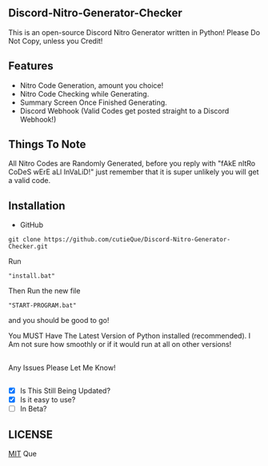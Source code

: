## Discord-Nitro-Generator-Checker
This is an open-source Discord Nitro Generator written in Python! Please Do Not Copy, unless you Credit!
## Features
+ Nitro Code Generation, amount you choice!
+ Nitro Code Checking while Generating.
+ Summary Screen Once Finished Generating.
+ Discord Webhook (Valid Codes get posted straight to a Discord Webhook!)
## Things To Note
All Nitro Codes are Randomly Generated, before you reply with "fAkE nItRo CoDeS wErE aLl InVaLiD!" just remember that it is super unlikely you will get a valid code. 
## Installation
+ GitHub 
```
git clone https://github.com/cutieQue/Discord-Nitro-Generator-Checker.git
```
Run 
```
"install.bat"
``` 
Then Run the new file
```
"START-PROGRAM.bat"
```
and you should be good to go!

You MUST Have The Latest Version of Python installed (recommended). I Am not sure how smoothly or if it would run at all on other versions!
##
Any Issues Please Let Me Know!
##
- [x] Is This Still Being Updated?
- [x] Is it easy to use?
- [ ] In Beta?
## LICENSE
[MIT](LICENSE) Que
